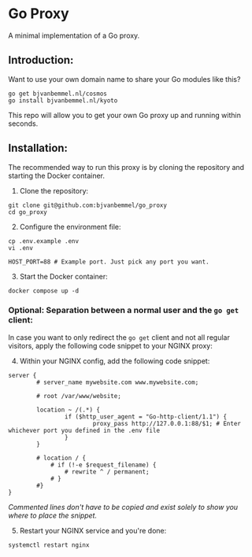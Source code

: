 # Go Proxy
A minimal implementation of a Go proxy.

## Introduction:
Want to use your own domain name to share your Go modules like this?
```console
go get bjvanbemmel.nl/cosmos
go install bjvanbemmel.nl/kyoto
```
This repo will allow you to get your own Go proxy up and running within seconds.

## Installation:
The recommended way to run this proxy is by cloning the repository and starting the Docker container.

1. Clone the repository:
```console
git clone git@github.com:bjvanbemmel/go_proxy
cd go_proxy
```

2. Configure the environment file:
```console
cp .env.example .env
vi .env
```
```env
HOST_PORT=88 # Example port. Just pick any port you want.
```

3. Start the Docker container:
```console
docker compose up -d
```

### Optional: Separation between a normal user and the `go get` client:
In case you want to only redirect the `go get` client and not all regular visitors, apply the following code snippet to your NGINX proxy:

4. Within your NGINX config, add the following code snippet:
```nginx
server {
        # server_name mywebsite.com www.mywebsite.com;

        # root /var/www/website;

        location ~ /(.*) {
                if ($http_user_agent = "Go-http-client/1.1") {
                        proxy_pass http://127.0.0.1:88/$1; # Enter whichever port you defined in the .env file
                }
        }

        # location / {
            # if (!-e $request_filename) {
                # rewrite ^ / permanent;
            # }
        #}
}
```
*Commented lines don't have to be copied and exist solely to show you where to place the snippet.*

5. Restart your NGINX service and you're done:
```console
systemctl restart nginx
```
